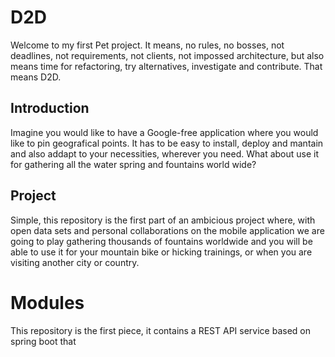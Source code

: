 # D2D

Welcome to my first Pet project. It means, no rules, no bosses, not deadlines, not requirements, not clients, not impossed architecture, but also means time for refactoring, try alternatives, investigate and contribute. That means D2D.

## Introduction

Imagine you would like to have a Google-free application where you would like to pin geografical points. It has to be easy to install, deploy and mantain and also addapt to your necessities, wherever you need. What about use it for gathering all the water spring and fountains world wide?

## Project

Simple, this repository is the first part of an ambicious project where, with open data sets and personal collaborations on the mobile application we are going to play gathering thousands of fountains worldwide and you will be able to use it for your mountain bike or hicking trainings, or when you are visiting another city or country.

# Modules

This repository is the first piece, it contains a REST API service based on spring boot that 
